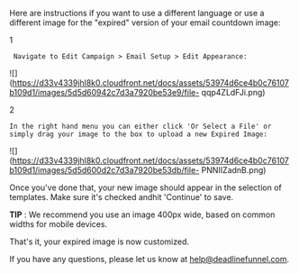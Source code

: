 Here are instructions if you want to use a different language or use a
different image for the "expired" version of your email countdown image:

1

     Navigate to Edit Campaign > Email Setup > Edit Appearance: 

![](https://d33v4339jhl8k0.cloudfront.net/docs/assets/53974d6ce4b0c76107b109d1/images/5d5d60942c7d3a7920be53e9/file-
qqp4ZLdFJi.png)

2

    In the right hand menu you can either click 'Or Select a File' or simply drag your image to the box to upload a new Expired Image: 

![](https://d33v4339jhl8k0.cloudfront.net/docs/assets/53974d6ce4b0c76107b109d1/images/5d5d600d2c7d3a7920be53db/file-
PNNIIZadnB.png)

Once you've done that, your new image should appear in the selection of
templates. Make sure it's checked andhit 'Continue' to save.

**TIP** : We recommend you use an image 400px wide, based on common widths for
mobile devices.

That's it, your expired image is now customized.

If you have any questions, please let us know at
[help@deadlinefunnel.com](mailto:mailto:help@deadlinefunnel.com).

